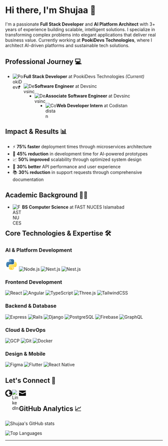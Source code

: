 # Hi there, I'm Shujaa 👋

I'm a passionate **Full Stack Developer** and **AI Platform Architect** with 3+ years of experience building scalable, intelligent solutions. I specialize in transforming complex problems into elegant applications that deliver real business value. Currently working at **PookiDevs Technologies**, where I architect AI-driven platforms and sustainable tech solutions.


## Professional Journey 💻

- <img align="left" alt="PookiDevs" width="35px" src="https://github.com/user-attachments/assets/17658a77-70c6-47f0-a585-cae881a0f3b4"/> **Full Stack Developer** at PookiDevs Technologies *(Current)*

- <img align="left" alt="Devsinc" width="35px" src="https://user-images.githubusercontent.com/56261790/230332511-9f340958-ab4a-4f07-b258-bbff3ff97d4b.jpeg"/> **Software Engineer** at Devsinc

- <img align="left" alt="Devsinc" width="35px" src="https://user-images.githubusercontent.com/56261790/230332511-9f340958-ab4a-4f07-b258-bbff3ff97d4b.jpeg"/> **Associate Software Engineer** at Devsinc

- <img align="left" alt="Codistan" width="35px" src="https://user-images.githubusercontent.com/56261790/182029815-88ca9dbd-60c1-451a-a725-7c3e6baab0a2.png"/> **Web Developer Intern** at Codistan

<br />

## Impact & Results 📊
- ⚡ **75% faster** deployment times through microservices architecture
- 🎯 **45% reduction** in development time for AI-powered prototypes  
- 📈 **50% improved** scalability through optimized system design
- 🔧 **30% better** API performance and user experience
- 📚 **30% reduction** in support requests through comprehensive documentation

## Academic Background 👨‍🎓
- <img align="left" alt="FAST NUCES" width="30px" src="https://upload.wikimedia.org/wikipedia/en/e/e4/National_University_of_Computer_and_Emerging_Sciences_logo.png" /> **BS Computer Science** at FAST NUCES Islamabad

<br />

## Core Technologies & Expertise 🛠️

### AI & Platform Development
<p align=left>
<img alt="Python" height="40px" src="https://raw.githubusercontent.com/github/explore/80688e429a7d4ef2fca1e82350fe8e3517d3494d/topics/python/python.png" />
<img alt="Node.js" height="40px" src="https://upload.wikimedia.org/wikipedia/commons/thumb/7/7e/Node.js_logo_2015.svg/1200px-Node.js_logo_2015.svg.png" />
<img alt="Next.js" height="40px" src="https://assets.vercel.com/image/upload/v1662130559/nextjs/Icon_light_background.png" />
<img alt="Nest.js" height="40px" src="https://d33wubrfki0l68.cloudfront.net/e937e774cbbe23635999615ad5d7732decad182a/26072/logo-small.ede75a6b.svg" />
</p>

### Frontend Development
<p align=left>
<img alt="React" height="40px" src="https://upload.wikimedia.org/wikipedia/commons/thumb/a/a7/React-icon.svg/1280px-React-icon.svg.png" />
<img alt="Angular" height="40px" src="https://upload.wikimedia.org/wikipedia/commons/thumb/c/cf/Angular_full_color_logo.svg/2048px-Angular_full_color_logo.svg.png" />
<img alt="TypeScript" height="40px" src="https://upload.wikimedia.org/wikipedia/commons/thumb/4/4c/Typescript_logo_2020.svg/1200px-Typescript_logo_2020.svg.png" />
<img alt="Three.js" height="40px" src="https://user-images.githubusercontent.com/56261790/230341342-251f0ac6-aa70-4cbd-ac95-83e5b4e35f69.png" />
<img alt="TailwindCSS" height="40px" src="https://upload.wikimedia.org/wikipedia/commons/thumb/d/d5/Tailwind_CSS_Logo.svg/1200px-Tailwind_CSS_Logo.svg.png" />
</p>

### Backend & Database
<p align=left>
<img alt="Express" height="40px" src="https://upload.wikimedia.org/wikipedia/commons/6/64/Expressjs.png" />
<img alt="Rails" height="40px" src="https://user-images.githubusercontent.com/56261790/230338990-92b0cfd5-3414-4bd9-82f3-899dff9b30de.png" />
<img alt="Django" height="40px" src="https://automationpanda.files.wordpress.com/2017/09/django-logo-negative.png" />
<img alt="PostgreSQL" height="40px" src="https://upload.wikimedia.org/wikipedia/commons/thumb/2/29/Postgresql_elephant.svg/1200px-Postgresql_elephant.svg.png" />
<img alt="Firebase" height="40px" src="https://upload.wikimedia.org/wikipedia/commons/thumb/3/37/Firebase_Logo.svg/290px-Firebase_Logo.svg.png" />
<img alt="GraphQL" height="40px" src="https://upload.wikimedia.org/wikipedia/commons/thumb/1/17/GraphQL_Logo.svg/1200px-GraphQL_Logo.svg.png" />
</p>

### Cloud & DevOps
<p align=left>
<img alt="GCP" height="40px" src="https://upload.wikimedia.org/wikipedia/commons/thumb/5/51/Google_Cloud_logo.svg/1200px-Google_Cloud_logo.svg.png" />
<img alt="Git" height="40px" src="https://upload.wikimedia.org/wikipedia/commons/thumb/3/3f/Git_icon.svg/1200px-Git_icon.svg.png" />
<img alt="Docker" height="40px" src="https://upload.wikimedia.org/wikipedia/commons/thumb/4/4e/Docker_%28container_engine%29_logo.svg/1200px-Docker_%28container_engine%29_logo.svg.png" />
</p>

### Design & Mobile
<p align="left">
<img alt="Figma" height="40px" src="https://upload.wikimedia.org/wikipedia/commons/thumb/3/33/Figma-logo.svg/1200px-Figma-logo.svg.png" />
<img alt="Flutter" height="40px" src="https://upload.wikimedia.org/wikipedia/commons/4/44/Google-flutter-logo.svg" />
<img alt="React Native" height="40px" src="https://upload.wikimedia.org/wikipedia/commons/thumb/a/a7/React-icon.svg/1280px-React-icon.svg.png" />
</p>

## Let's Connect 🤝

[<img align="left" alt="Portfolio" width="22px" src="https://raw.githubusercontent.com/iconic/open-iconic/master/svg/globe.svg" />][portfolio]
[<img align="left" alt="LinkedIn" width="22px" src="https://upload.wikimedia.org/wikipedia/commons/thumb/c/ca/LinkedIn_logo_initials.png/600px-LinkedIn_logo_initials.png" />][linkedin]
[<img align="left" alt="Email" width="22px" src="https://raw.githubusercontent.com/iconic/open-iconic/master/svg/envelope-closed.svg" />][email]

<br />

## GitHub Analytics 📈

![Shujaa's GitHub stats](https://github-readme-stats.vercel.app/api?username=shujaamarwat&show_icons=true&theme=radical&hide_border=true&count_private=true)

![Top Languages](https://github-readme-stats.vercel.app/api/top-langs/?username=shujaamarwat&layout=compact&theme=radical&hide_border=true)

---

[portfolio]: https://shujaamarwat.vercel.app
[linkedin]: https://www.linkedin.com/in/shujaamarwat
[email]: mailto:shujaamarwat@gmail.com
